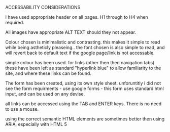 ACCESSABILITY CONSIDERATIONS

I have used appropriate header on all pages. H1 through to H4 when required. 

All images have appropriate ALT TEXT should they not appear.

Colour chosen is minimalistic and contrasting. this makes it simple to read while being astheticly pleaseing.. the font chosen is also simple to read, and will revert back to default text if the google page/link is not accessable. 

simple colour has been used. for links (other then then navigation tabs) these have been left as standard "hyperlink blue" to allow familiarity to the site, and where these links can be found. 

The form has been created, using its own style sheet. unforuntitly i did not see the form requirments - use google forms - this form uses standard html input, and can be used on any devise. 

all links can be accessed using the TAB and ENTER keys. There is no need to use a mouse. 

using the correct semantic HTML elements are sometimes better then using ARIA, especially with HTML 5